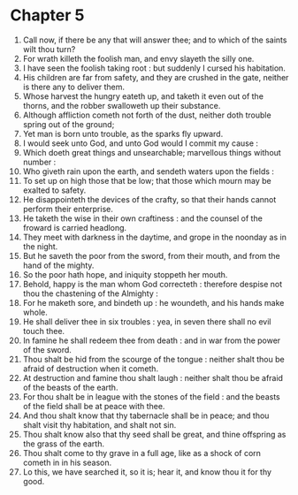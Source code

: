 # Chapter 5

1. Call now, if there be any that will answer thee; and to which of the saints wilt thou turn?
2. For wrath killeth the foolish man, and envy slayeth the silly one.
3. I have seen the foolish taking root : but suddenly I cursed his habitation.
4. His children are far from safety, and they are crushed in the gate, neither is there any to deliver them.
5. Whose harvest the hungry eateth up, and taketh it even out of the thorns, and the robber swalloweth up their substance.
6. Although affliction cometh not forth of the dust, neither doth trouble spring out of the ground;
7. Yet man is born unto trouble, as the sparks fly upward.
8. I would seek unto God, and unto God would I commit my cause :
9. Which doeth great things and unsearchable; marvellous things without number :
10. Who giveth rain upon the earth, and sendeth waters upon the fields :
11. To set up on high those that be low; that those which mourn may be exalted to safety.
12. He disappointeth the devices of the crafty, so that their hands cannot perform their enterprise.
13. He taketh the wise in their own craftiness : and the counsel of the froward is carried headlong.
14. They meet with darkness in the daytime, and grope in the noonday as in the night.
15. But he saveth the poor from the sword, from their mouth, and from the hand of the mighty.
16. So the poor hath hope, and iniquity stoppeth her mouth.
17. Behold, happy is the man whom God correcteth : therefore despise not thou the chastening of the Almighty :
18. For he maketh sore, and bindeth up : he woundeth, and his hands make whole.
19. He shall deliver thee in six troubles : yea, in seven there shall no evil touch thee.
20. In famine he shall redeem thee from death : and in war from the power of the sword.
21. Thou shalt be hid from the scourge of the tongue : neither shalt thou be afraid of destruction when it cometh.
22. At destruction and famine thou shalt laugh : neither shalt thou be afraid of the beasts of the earth.
23. For thou shalt be in league with the stones of the field : and the beasts of the field shall be at peace with thee.
24. And thou shalt know that thy tabernacle shall be in peace; and thou shalt visit thy habitation, and shalt not sin.
25. Thou shalt know also that thy seed shall be great, and thine offspring as the grass of the earth.
26. Thou shalt come to thy grave in a full age, like as a shock of corn cometh in in his season.
27. Lo this, we have searched it, so it is; hear it, and know thou it for thy good.

